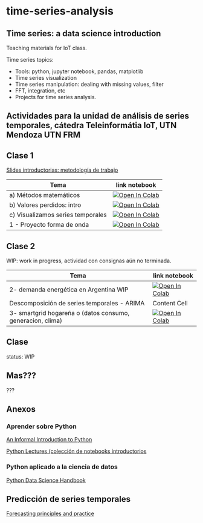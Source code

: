# time-series-analysis

## Time series: a data science introduction

Teaching materials for IoT class.

Time series topics:
* Tools: python, jupyter notebook, pandas, matplotlib
* Time series visualization
* Time series manipulation: dealing with missing values, filter
* FFT, integration, etc
* Projects for time series analysis.

## Actividades para la unidad de análisis de series temporales, cátedra Teleinformátia IoT, UTN Mendoza UTN FRM


## Clase 1 

[Slides introductorias: metodología de trabajo](https://docs.google.com/presentation/d/1W6xQ79pPx199Ah_zKOdMbFMXpgHWRsbqLwDdor4OFzo/edit?usp=sharing)


| Tema  | link notebook |
| ------------- | ------------- |
|a) Métodos matemáticos  | [![Open In Colab](https://colab.research.google.com/assets/colab-badge.svg)](http://colab.research.google.com/github/anadiedrichs/time-series-analysis/blob/master/intro_time_series_metodos_matem%C3%A1ticos.ipynb) |
|b) Valores perdidos: intro  | [![Open In Colab](https://colab.research.google.com/assets/colab-badge.svg)](http://colab.research.google.com/github/anadiedrichs/time-series-analysis/blob/master/intro_time_series_valores_perdidos.ipynb) |
|c) Visualizamos series temporales|[![Open In Colab](https://colab.research.google.com/assets/colab-badge.svg)](http://colab.research.google.com/github/anadiedrichs/time-series-analysis/blob/master/visualizacion_intro.ipynb) |
|1 - Proyecto forma de onda|[![Open In Colab](https://colab.research.google.com/assets/colab-badge.svg)](http://colab.research.google.com/github/anadiedrichs/time-series-analysis/blob/master/proyecto_forma_de_onda_2019.ipynb) |


## Clase 2

WIP: work in progress, actividad con consignas aún no terminada.


| Tema  | link notebook |
| ------------- | ------------- |
|2- demanda energética en Argentina WIP |[![Open In Colab](https://colab.research.google.com/assets/colab-badge.svg)](https://colab.research.google.com/drive/18dJVVp-p4cnbMnY8bwFePvNRRYPdAEPF?usp=sharing) |
| Descomposición de series temporales - ARIMA  | Content Cell  |
|3- smartgrid hogareña o (datos consumo, generacion, clima) |[![Open In Colab](https://colab.research.google.com/assets/colab-badge.svg)](https://colab.research.google.com/drive/1kYPtJWq_bjMP4RcHV50HBV9xe3REJxBu?usp=sharing) |

## Clase 

status: WIP


## Mas??? 

???

## Anexos

### Aprender sobre Python

[An Informal Introduction to Python](https://docs.python.org/3.5/tutorial/introduction.html)


[Python Lectures (colección de notebooks introductorios](https://github.com/rajathkmp/Python-Lectures)

### Python aplicado a la ciencia de datos 

[Python Data Science Handbook]( https://colab.research.google.com/github/jakevdp/PythonDataScienceHandbook/blob/master/notebooks/Index.ipynb])

## Predicción de series temporales 

[Forecasting principles and practice]( https://otexts.com/fpp2/)

